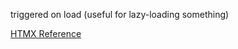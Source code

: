 triggered on load (useful for lazy-loading something)


[HTMX Reference](https://htmx.org/attributes/hx-trigger/)
